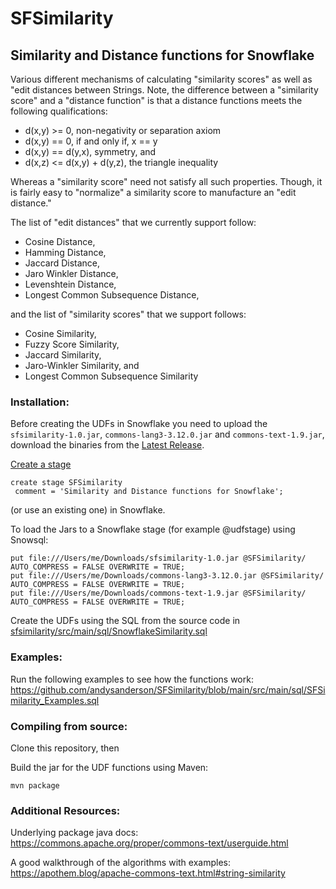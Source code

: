 # SFSimilarity

## Similarity and Distance functions for Snowflake
Various different mechanisms of calculating "similarity scores" as well as "edit distances between Strings. Note, the difference between a "similarity score" and a "distance function" is that a distance functions meets the following qualifications:

- d(x,y) >= 0, non-negativity or separation axiom 
- d(x,y) == 0, if and only if, x == y 
- d(x,y) == d(y,x), symmetry, and 
- d(x,z) <= d(x,y) + d(y,z), the triangle inequality 

Whereas a "similarity score" need not satisfy all such properties. Though, it is fairly easy to "normalize" a similarity score to manufacture an "edit distance."  

The list of "edit distances" that we currently support follow:
- Cosine Distance,
- Hamming Distance,
- Jaccard Distance,
- Jaro Winkler Distance,
- Levenshtein Distance,
- Longest Common Subsequence Distance,

and the list of "similarity scores" that we support follows:
- Cosine Similarity,
- Fuzzy Score Similarity,
- Jaccard Similarity,
- Jaro-Winkler Similarity, and
- Longest Common Subsequence Similarity

### Installation: 

Before creating the UDFs in Snowflake you need to upload the `sfsimilarity-1.0.jar`, `commons-lang3-3.12.0.jar` and `commons-text-1.9.jar`, download the binaries from the [Latest Release](https://github.com/andysanderson/SFSimilarity/releases/latest).

[Create a stage](https://docs.snowflake.com/en/sql-reference/sql/create-stage.html) 
```
create stage SFSimilarity 
 comment = 'Similarity and Distance functions for Snowflake';
```
 (or use an existing one) in Snowflake.

To load the Jars to a Snowflake stage (for example @udfstage) using Snowsql:
```
put file:///Users/me/Downloads/sfsimilarity-1.0.jar @SFSimilarity/ AUTO_COMPRESS = FALSE OVERWRITE = TRUE;
put file:///Users/me/Downloads/commons-lang3-3.12.0.jar @SFSimilarity/ AUTO_COMPRESS = FALSE OVERWRITE = TRUE;
put file:///Users/me/Downloads/commons-text-1.9.jar @SFSimilarity/ AUTO_COMPRESS = FALSE OVERWRITE = TRUE;
````

Create the UDFs using the SQL from the source code in [sfsimilarity/src/main/sql/SnowflakeSimilarity.sql](https://github.com/andysanderson/SFSimilarity/blob/main/src/main/sql/SFSimilarity.sql)

### Examples:

Run the following examples to see how the functions work:
https://github.com/andysanderson/SFSimilarity/blob/main/src/main/sql/SFSimilarity_Examples.sql


### Compiling from source: 
Clone this repository, then

Build the jar for the UDF functions using Maven:
```
mvn package
```

### Additional Resources:

Underlying package java docs:
https://commons.apache.org/proper/commons-text/userguide.html

A good walkthrough of the algorithms with examples:
https://apothem.blog/apache-commons-text.html#string-similarity
